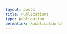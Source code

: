 ```yaml
---
layout: posts
title: Publications
type: publication
permalink: /publications/
---
```


<!-- {% for post in site.categories.publication %}
{% assign date_format = site.minima.date_format | default: "%b %-d, %Y" %}
{{ post.date | date: date_format }}         
### [{{post.title}}]({{post.url | relative_url}} )
{% endfor %} -->
